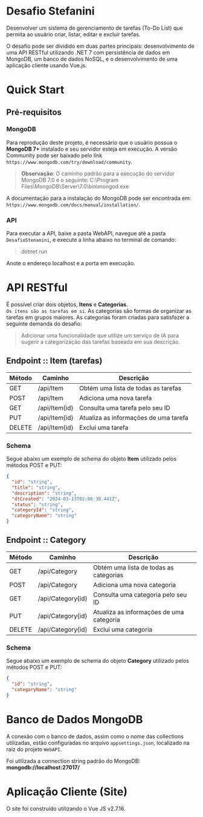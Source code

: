 # Desafio Stefanini


Desenvolver um sistema de gerenciamento de tarefas (To-Do List) que permita ao usuário criar, listar, editar e excluir tarefas.

O desafio pode ser dividido em duas partes principais: desenvolvimento de uma API RESTful utilizando .NET 7 com persistência de dados em MongoDB, um banco de dados NoSQL, e o desenvolvimento de uma aplicação cliente usando Vue.js.


# Quick Start


## Pré-requisitos


### MongoDB


Para reprodução deste projeto, é necessário que o usuário possua o  **MongoDB 7+** instalado e seu servidor esteja em execução. A versão Community pode ser baixado pelo link `https://www.mongodb.com/try/download/community`.

>**Observação**: O caminho padrão para a execução do servidor MongoDB 7.0 é o seguinte: C:\Program Files\MongoDB\Server\7.0\bin\mongod.exe

A documentação para a instalação do MongoDB pode ser encontrada em: `https://www.mongodb.com/docs/manual/installation/`.


### API


Para executar a API, baixe a pasta WebAPI, navegue até a pasta `DesafioStenanini`, e execute a linha abaixo no terminal de comando:

>dotnet run

Anote o endereço localhost e a porta em execução.

# API RESTful


É possível criar dois objetos, **Itens** e **Categorias**.<br>
`Os itens são as tarefas em si`. As categorias são formas de organizar as tarefas em grupos maiores. As categorias foram criadas para satisfazer a seguinte demanda do desafio:

> Adicionar uma funcionalidade que utilize um serviço de IA para sugerir a categorização das tarefas baseada em sua descrição.


## Endpoint :: Item (tarefas)


| Método | Caminho        | Descrição
|--------|----------------|----------
| GET    | /api/Item      | Obtém uma lista de todas as tarefas
| POST   | /api/Item      | Adiciona uma nova tarefa
| GET    | /api/Item{id}  | Consulta uma tarefa pelo seu ID
| PUT    | /api/Item{id}  | Atualiza as informações de uma tarefa
| DELETE | /api/Item{id}  | Exclui uma tarefa


### Schema


Segue abaixo um exemplo de schema do objeto **Item** utilizado pelos métodos POST e PUT:
```json
{
  "id": "string",
  "title": "string",
  "description": "string",
  "dtCreated": "2024-03-13T02:06:38.441Z",
  "status": "string",
  "categoryId": "string",
  "categoryName": "string"
}
```


## Endpoint :: Category

| Método | Caminho           | Descrição
|--------|-------------------|----------
| GET    | /api/Category     | Obtém uma lista de todas as categorias
| POST   | /api/Category     | Adiciona uma nova categoria
| GET    | /api/Category{id} | Consulta uma categoria pelo seu ID
| PUT    | /api/Category{id} | Atualiza as informações de uma categoria
| DELETE | /api/Category{id} | Exclui uma categoria


### Schema


Segue abaixo um exemplo de schema do objeto **Category** utilizado pelos métodos POST e PUT:
```json
{
  "id": "string",
  "categoryName": "string"
}
```


# Banco de Dados MongoDB


A conexão com o banco de dados, assim como o nome das collections utilizadas, estão configuradas no arquivo `appsettings.json`, localizado na raiz do projeto `WebAPI`.

Foi utilizada a connection string padrão do MongoDB: **mongodb://localhost:27017/**


# Aplicação Cliente (Site)


O site foi construído utilizando o Vue JS v2.7.16.